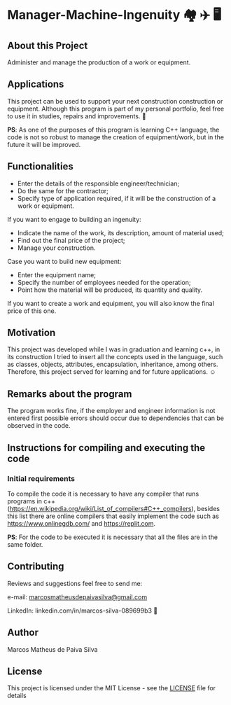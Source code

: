 # Manager-Machine-Ingenuity :houses: :airplane: :desktop_computer:

## About this Project

Administer and manage the production of a work or equipment.

## Applications

This project can be used to support your next construction construction or equipment. Although this program is part of my personal portfolio, feel free to use it in studies, repairs and improvements. :call_me_hand:

**PS**: As one of the purposes of this program is learning C++ language, the code is not so robust to manage the creation of equipment/work, but in the future it will be improved.

## Functionalities

* Enter the details of the responsible engineer/technician;
* Do the same for the contractor;
* Specify type of application required, if it will be the construction of a work or equipment.

If you want to engage to building an ingenuity:

  * Indicate the name of the work, its description, amount of material used;
  * Find out the final price of the project;
  * Manage your construction.
  
Case you want to build new equipment:
  
  * Enter the equipment name;
  * Specify the number of employees needed for the operation;
  * Point how the material will be produced, its quantity and quality.

If you want to create a work and equipment, you will also know the final price of this one.

## Motivation

This project was developed while I was in graduation and learning c++, in its construction I tried to insert all the concepts used in the language, such as classes, objects, attributes, encapsulation, inheritance, among others. Therefore, this project served for learning and for future applications. :relaxed:

## Remarks about the program

The program works fine, if the employer and engineer information is not entered first possible errors should occur due to dependencies that can be observed in the code.

## Instructions for compiling and executing the code

### Initial requirements

To compile the code it is necessary to have any compiler that runs programs in c++ (https://en.wikipedia.org/wiki/List_of_compilers#C++_compilers), besides this list there are online compilers that easily implement the code such as https://www.onlinegdb.com/ and https://replit.com.

**PS**: For the code to be executed it is necessary that all the files are in the same folder.

## Contributing 

Reviews and suggestions feel free to send me:

e-mail: marcosmatheusdepaivasilva@gmail.com

LinkedIn: linkedin.com/in/marcos-silva-089699b3 :hugs:

## Author

Marcos Matheus de Paiva Silva

## License

This project is licensed under the MIT License - see the [LICENSE](LICENSE) file for details
